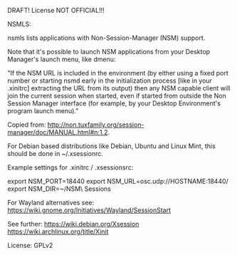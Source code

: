 DRAFT! License NOT OFFICIAL!!!

NSMLS:

nsmls lists applications with Non-Session-Manager (NSM) support.

Note that it's possible to launch NSM applications from your Desktop Manager's launch menu, like dmenu:


"If the NSM URL is included in the environment (by either using a fixed port number or starting nsmd early in the initialization process [like in your .xinitrc] extracting the URL from its output) then any NSM capable client will join the current session when started, even if started from outside the Non Session Manager interface (for example, by your Desktop Environment's program launch menu)."

Copied from: http://non.tuxfamily.org/session-manager/doc/MANUAL.html#n:1.2.

For Debian based distributions like Debian, Ubuntu and Linux Mint, this should be done in ~/.xsessionrc.

Example settings for .xinitrc / .xsessionsrc:

export NSM_PORT=18440
export NSM_URL=osc.udp://HOSTNAME:18440/
export NSM_DIR=~/NSM\ Sessions

For Wayland alternatives see:
https://wiki.gnome.org/Initiatives/Wayland/SessionStart


See further:
https://wiki.debian.org/Xsession
https://wiki.archlinux.org/title/Xinit

License: GPLv2 
